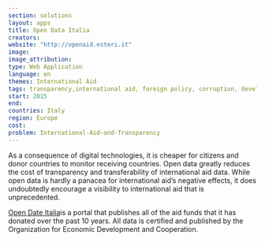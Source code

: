 ```yaml
---
section: solutions
layout: apps
title: Open Data Italia 
creators: 
website: "http://openaid.esteri.it"
image: 
image_attribution:
type: Web Application 
language: en
themes: International Aid
tags: transparency,international aid, foreign policy, corruption, development
start: 2015
end: 
countries: Italy
region: Europe
cost: 
problem: International-Aid-and-Transparency
---
```

As a consequence of digital technologies, it is cheaper for citizens and donor countries to monitor receiving countries. Open data greatly reduces the cost of transparency and transferability of international aid data. While open data is hardly a panacea for international aid’s negative effects, it does undoubtedly encourage a visibility to international aid that is unprecedented.   

[Open Date Italia](http://openaid.esteri.it)is a portal that publishes all of the aid funds that it has donated over the past 10 years. All data is certified and published by the Organization for Economic Development and Cooperation.

